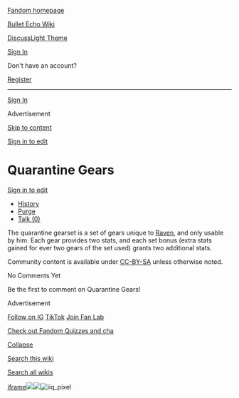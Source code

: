 [Fandom homepage](https://www.fandom.com/)

[Bullet Echo Wiki](https://bullet-echo.fandom.com/)

[Discuss](https://bullet-echo.fandom.com/f "Discuss")[Light Theme](https://bullet-echo.fandom.com/wiki/Quarantine_Gears# "Light Theme")

[Sign In](https://auth.fandom.com/signin?source=mw&redirect=https%3A%2F%2Fbullet-echo.fandom.com%2Fwiki%2FQuarantine_Gears)

Don't have an account?

[Register](https://auth.fandom.com/register?source=mw&redirect=https%3A%2F%2Fbullet-echo.fandom.com%2Fwiki%2FQuarantine_Gears)

* * *

[Sign In](https://auth.fandom.com/signin?source=mw&redirect=https%3A%2F%2Fbullet-echo.fandom.com%2Fwiki%2FQuarantine_Gears)

Advertisement

[Skip to content](https://bullet-echo.fandom.com/wiki/Quarantine_Gears#page-header)

[Sign in to edit](https://auth.fandom.com/signin?redirect=https%3A%2F%2Fbullet-echo.fandom.com%2Fwiki%2FQuarantine_Gears%3Fveaction%3Dedit&uselang=en)

# Quarantine Gears

[Sign in to edit](https://auth.fandom.com/signin?redirect=https%3A%2F%2Fbullet-echo.fandom.com%2Fwiki%2FQuarantine_Gears%3Fveaction%3Dedit&uselang=en)

- [History](https://bullet-echo.fandom.com/wiki/Quarantine_Gears?action=history)
- [Purge](https://bullet-echo.fandom.com/wiki/Quarantine_Gears?action=purge)
- [Talk (0)](https://bullet-echo.fandom.com/wiki/Talk:Quarantine_Gears?action=edit&redlink=1)

The quarantine gearset is a set of gears unique to [Raven](https://bullet-echo.fandom.com/wiki/Raven "Raven"), and only usable by him. Each gear provides two stats, and each set bonus (extra stats gained for ever two gears of the set used) grants two additional stats.

Community content is available under [CC-BY-SA](https://www.fandom.com/licensing) unless otherwise noted.

No Comments Yet

Be the first to comment on Quarantine Gears!

Advertisement

[Follow on IG](https://bit.ly/FandomIG) [TikTok](https://bit.ly/TikTokFandom) [Join Fan Lab](https://bit.ly/FanLabWikiBar)

[Check out Fandom Quizzes and cha](https://bit.ly/WBTrivia2)

[Collapse](https://bullet-echo.fandom.com/wiki/Quarantine_Gears# "Collapse")

[Search this wiki](https://bullet-echo.fandom.com/wiki/Special:Search?scope=internal&query=&h=1&isFromHighlightActions=on)

[Search all wikis](https://bullet-echo.fandom.com/wiki/Special:Search?scope=cross-wiki&query=&h=1&isFromHighlightActions=on)

[iframe](https://www.fandom.com/silver-surfer.html)![](https://idsync.rlcdn.com/712315.gif?partner_uid=dbc347ed-99d7-4c8d-94ab-1faddb39e48b)![](https://pixel.tapad.com/idsync/ex/receive?partner_id=3442&partner_device_id=dbc347ed-99d7-4c8d-94ab-1faddb39e48b&partner_url=https://services.fandom.com/identity-storage/external/experian/receiveid/c636da03-3f88-436f-bd6c-72405a1cd7bd?id=${TA_DEVICE_ID}&partner=TAPAD)![iiq_pixel](https://sync.intentiq.com/profiles_engine/ProfilesEngineServlet?at=20&mi=10&secure=1&dpi=1187275693&iiqidtype=2&iiqpcid=0d17a0b7-5306-d2d2-b7a6-b6acb14b0dc7&iiqpciddate=1745205137954&tsrnd=459_1745205137964&vrref=fandom.com&jsver=6.07&dw=1280&dh=1024&dpr=1&lan=en-US&testPercentage=97&testGroup=A&uh=%7B%220%22%3A%22%5C%22Google%20Chrome%5C%22%3Bv%3D%5C%22135%5C%22%2C%20%5C%22Not-A.Brand%5C%22%3Bv%3D%5C%228%5C%22%2C%20%5C%22Chromium%5C%22%3Bv%3D%5C%22135%5C%22%22%2C%221%22%3A%22%3F0%22%2C%222%22%3A%22%5C%22Linux%20x86_64%5C%22%22%2C%223%22%3A%22%5C%22x86%5C%22%22%2C%224%22%3A%22%5C%2264%5C%22%22%2C%226%22%3A%22%5C%226.6.72%5C%22%22%2C%227%22%3A%22%3F0%22%2C%228%22%3A%22%5C%22Google%20Chrome%5C%22%3Bv%3D%5C%22135.0.7049.95%5C%22%2C%20%5C%22Not-A.Brand%5C%22%3Bv%3D%5C%228.0.0.0%5C%22%2C%20%5C%22Chromium%5C%22%3Bv%3D%5C%22135.0.7049.95%5C%22%22%7D&gdpr=0)